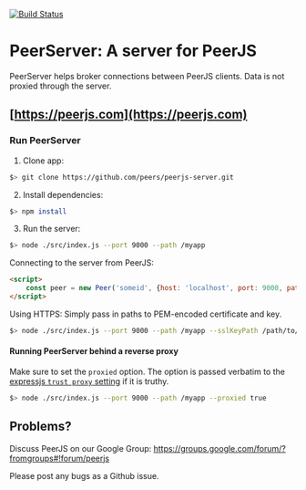 [![Build Status](https://travis-ci.org/peers/peerjs-server.png?branch=master)](https://travis-ci.org/peers/peerjs-server)

# PeerServer: A server for PeerJS #

PeerServer helps broker connections between PeerJS clients. Data is not proxied through the server.

## [https://peerjs.com](https://peerjs.com)

### Run PeerServer

1. Clone app:
```bash
$> git clone https://github.com/peers/peerjs-server.git
```

2. Install dependencies:
```bash
$> npm install
```

3. Run the server:
```bash
$> node ./src/index.js --port 9000 --path /myapp
```

Connecting to the server from PeerJS:

```html
<script>
    const peer = new Peer('someid', {host: 'localhost', port: 9000, path: '/myapp'});
</script>
```

Using HTTPS: Simply pass in paths to PEM-encoded certificate and key.

```bash
$> node ./src/index.js --port 9000 --path /myapp --sslKeyPath /path/to/your/ssl/key/here.key --sslCertPath /path/to/your/ssl/certificate/here.crt
```

#### Running PeerServer behind a reverse proxy

Make sure to set the `proxied` option.
The option is passed verbatim to the
[expressjs `trust proxy` setting](http://expressjs.com/4x/api.html#app-settings)
if it is truthy.

```bash
$> node ./src/index.js --port 9000 --path /myapp --proxied true
```

## Problems?

Discuss PeerJS on our Google Group:
https://groups.google.com/forum/?fromgroups#!forum/peerjs

Please post any bugs as a Github issue.
